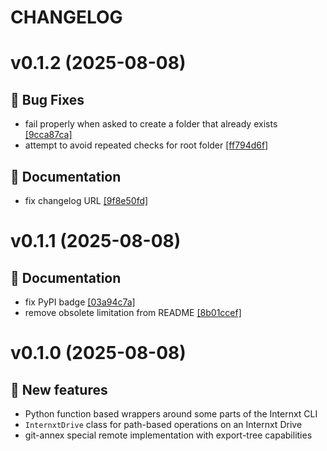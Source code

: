 # CHANGELOG

# v0.1.2 (2025-08-08)

## 🐛 Bug Fixes

- fail properly when asked to create a folder that already exists [[9cca87ca]](https://github.com/datalad/datasalad/commit/9cca87ca)
- attempt to avoid repeated checks for root folder [[ff794d6f]](https://github.com/datalad/datasalad/commit/ff794d6f)

## 📝 Documentation

- fix changelog URL [[9f8e50fd]](https://github.com/datalad/datasalad/commit/9f8e50fd)

# v0.1.1 (2025-08-08)

## 📝 Documentation

- fix PyPI badge [[03a94c7a]](https://github.com/datalad/datasalad/commit/03a94c7a)
- remove obsolete limitation from README [[8b01ccef]](https://github.com/datalad/datasalad/commit/8b01ccef)

# v0.1.0 (2025-08-08)

## 💫 New features

- Python function based wrappers around some parts of the Internxt CLI
- `InternxtDrive` class for path-based operations on an Internxt Drive
- git-annex special remote implementation with export-tree capabilities
